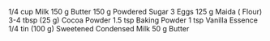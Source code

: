 1/4 cup Milk
150 g Butter
150 g Powdered Sugar
3 Eggs
125 g Maida ( Flour)
3-4 tbsp (25 g) Cocoa Powder
1.5 tsp Baking Powder
1 tsp Vanilla Essence
1/4 tin (100 g) Sweetened Condensed Milk
50 g Butter